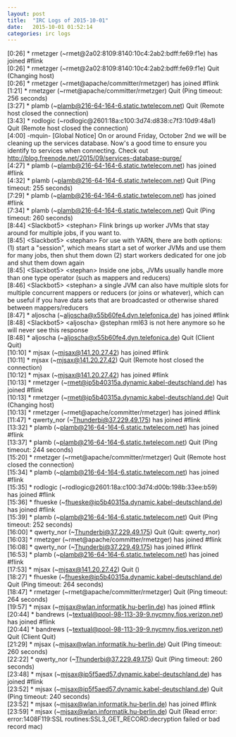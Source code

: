 ```yaml
---
layout: post
title:  "IRC Logs of 2015-10-01"
date:   2015-10-01 01:52:14
categories: irc logs
---
```

<span class="irc-date">[0:26]</span> <span class="irc-green">* rmetzger (~rmet@2a02:8109:8140:10c4:2ab2:bdff:fe69:f1e) has joined #flink</span><br />
<span class="irc-date">[0:26]</span> <span class="irc-navy">* rmetzger (~rmet@2a02:8109:8140:10c4:2ab2:bdff:fe69:f1e) Quit (Changing host)</span><br />
<span class="irc-date">[0:26]</span> <span class="irc-green">* rmetzger (~rmet@apache/committer/rmetzger) has joined #flink</span><br />
<span class="irc-date">[1:21]</span> <span class="irc-navy">* rmetzger (~rmet@apache/committer/rmetzger) Quit (Ping timeout: 256 seconds)</span><br />
<span class="irc-date">[3:27]</span> <span class="irc-navy">* plamb (~plamb@216-64-164-6.static.twtelecom.net) Quit (Remote host closed the connection)</span><br />
<span class="irc-date">[3:43]</span> <span class="irc-navy">* rodlogic (~rodlogic@2601:18a:c100:3d74:d838:c7f3:10d9:48a1) Quit (Remote host closed the connection)</span><br />
<span class="irc-date">[4:00]</span> <span class="irc-brown">-mquin- [Global Notice] On or around Friday, October 2nd we will be cleaning up the services database. Now's a good time to ensure you identify to services when connecting. Check out <a href="http://blog.freenode.net/2015/09/services-database-purge/">http://blog.freenode.net/2015/09/services-database-purge/</a></span><br />
<span class="irc-date">[4:27]</span> <span class="irc-green">* plamb (~plamb@216-64-164-6.static.twtelecom.net) has joined #flink</span><br />
<span class="irc-date">[4:32]</span> <span class="irc-navy">* plamb (~plamb@216-64-164-6.static.twtelecom.net) Quit (Ping timeout: 255 seconds)</span><br />
<span class="irc-date">[7:29]</span> <span class="irc-green">* plamb (~plamb@216-64-164-6.static.twtelecom.net) has joined #flink</span><br />
<span class="irc-date">[7:34]</span> <span class="irc-navy">* plamb (~plamb@216-64-164-6.static.twtelecom.net) Quit (Ping timeout: 260 seconds)</span><br />
<span class="irc-date">[8:44]</span> <span class="irc-black">&lt;Slackbot5&gt; &lt;stephan&gt; Flink brings up worker JVMs that stay around for multiple jobs, if you want to.</span><br />
<span class="irc-date">[8:45]</span> <span class="irc-black">&lt;Slackbot5&gt; &lt;stephan&gt; For use with YARN, there are both options: (1) start a "session", which means start a set of worker JVMs and use them for many jobs, then shut them down (2) start workers dedicated for one job and shut them down again</span><br />
<span class="irc-date">[8:45]</span> <span class="irc-black">&lt;Slackbot5&gt; &lt;stephan&gt; Inside one jobs, JVMs usually handle more than one type operator (such as mappers and reducers)</span><br />
<span class="irc-date">[8:46]</span> <span class="irc-black">&lt;Slackbot5&gt; &lt;stephan&gt; a single JVM can also have multiple slots for multiple concurrent mappers or reducers (or joins or whatever), which can be useful if you have data sets that are broadcasted or otherwise shared between mappers/reducers</span><br />
<span class="irc-date">[8:47]</span> <span class="irc-green">* aljoscha (~aljoscha@x55b60fe4.dyn.telefonica.de) has joined #flink</span><br />
<span class="irc-date">[8:48]</span> <span class="irc-black">&lt;Slackbot5&gt; &lt;aljoscha&gt; @stephan rml63 is not here anymore so he will never see this response</span><br />
<span class="irc-date">[8:48]</span> <span class="irc-navy">* aljoscha (~aljoscha@x55b60fe4.dyn.telefonica.de) Quit (Client Quit)</span><br />
<span class="irc-date">[10:10]</span> <span class="irc-green">* mjsax (~mjsax@141.20.27.42) has joined #flink</span><br />
<span class="irc-date">[10:11]</span> <span class="irc-navy">* mjsax (~mjsax@141.20.27.42) Quit (Remote host closed the connection)</span><br />
<span class="irc-date">[10:12]</span> <span class="irc-green">* mjsax (~mjsax@141.20.27.42) has joined #flink</span><br />
<span class="irc-date">[10:13]</span> <span class="irc-green">* rmetzger (~rmet@ip5b40315a.dynamic.kabel-deutschland.de) has joined #flink</span><br />
<span class="irc-date">[10:13]</span> <span class="irc-navy">* rmetzger (~rmet@ip5b40315a.dynamic.kabel-deutschland.de) Quit (Changing host)</span><br />
<span class="irc-date">[10:13]</span> <span class="irc-green">* rmetzger (~rmet@apache/committer/rmetzger) has joined #flink</span><br />
<span class="irc-date">[11:47]</span> <span class="irc-green">* qwerty_nor (~Thunderbi@37.229.49.175) has joined #flink</span><br />
<span class="irc-date">[13:32]</span> <span class="irc-green">* plamb (~plamb@216-64-164-6.static.twtelecom.net) has joined #flink</span><br />
<span class="irc-date">[13:37]</span> <span class="irc-navy">* plamb (~plamb@216-64-164-6.static.twtelecom.net) Quit (Ping timeout: 244 seconds)</span><br />
<span class="irc-date">[15:20]</span> <span class="irc-navy">* rmetzger (~rmet@apache/committer/rmetzger) Quit (Remote host closed the connection)</span><br />
<span class="irc-date">[15:34]</span> <span class="irc-green">* plamb (~plamb@216-64-164-6.static.twtelecom.net) has joined #flink</span><br />
<span class="irc-date">[15:35]</span> <span class="irc-green">* rodlogic (~rodlogic@2601:18a:c100:3d74:d00b:198b:33ee:b59) has joined #flink</span><br />
<span class="irc-date">[15:36]</span> <span class="irc-green">* fhueske (~fhueske@ip5b40315a.dynamic.kabel-deutschland.de) has joined #flink</span><br />
<span class="irc-date">[15:39]</span> <span class="irc-navy">* plamb (~plamb@216-64-164-6.static.twtelecom.net) Quit (Ping timeout: 252 seconds)</span><br />
<span class="irc-date">[16:00]</span> <span class="irc-navy">* qwerty_nor (~Thunderbi@37.229.49.175) Quit (Quit: qwerty_nor)</span><br />
<span class="irc-date">[16:03]</span> <span class="irc-green">* rmetzger (~rmet@apache/committer/rmetzger) has joined #flink</span><br />
<span class="irc-date">[16:08]</span> <span class="irc-green">* qwerty_nor (~Thunderbi@37.229.49.175) has joined #flink</span><br />
<span class="irc-date">[16:53]</span> <span class="irc-green">* plamb (~plamb@216-64-164-6.static.twtelecom.net) has joined #flink</span><br />
<span class="irc-date">[17:53]</span> <span class="irc-navy">* mjsax (~mjsax@141.20.27.42) Quit ()</span><br />
<span class="irc-date">[18:27]</span> <span class="irc-navy">* fhueske (~fhueske@ip5b40315a.dynamic.kabel-deutschland.de) Quit (Ping timeout: 264 seconds)</span><br />
<span class="irc-date">[18:47]</span> <span class="irc-navy">* rmetzger (~rmet@apache/committer/rmetzger) Quit (Ping timeout: 264 seconds)</span><br />
<span class="irc-date">[19:57]</span> <span class="irc-green">* mjsax (~mjsax@wlan.informatik.hu-berlin.de) has joined #flink</span><br />
<span class="irc-date">[20:44]</span> <span class="irc-green">* bandrews (~textual@pool-98-113-39-9.nycmny.fios.verizon.net) has joined #flink</span><br />
<span class="irc-date">[20:44]</span> <span class="irc-navy">* bandrews (~textual@pool-98-113-39-9.nycmny.fios.verizon.net) Quit (Client Quit)</span><br />
<span class="irc-date">[21:29]</span> <span class="irc-navy">* mjsax (~mjsax@wlan.informatik.hu-berlin.de) Quit (Ping timeout: 260 seconds)</span><br />
<span class="irc-date">[22:22]</span> <span class="irc-navy">* qwerty_nor (~Thunderbi@37.229.49.175) Quit (Ping timeout: 260 seconds)</span><br />
<span class="irc-date">[23:48]</span> <span class="irc-green">* mjsax (~mjsax@ip5f5aed57.dynamic.kabel-deutschland.de) has joined #flink</span><br />
<span class="irc-date">[23:52]</span> <span class="irc-navy">* mjsax (~mjsax@ip5f5aed57.dynamic.kabel-deutschland.de) Quit (Ping timeout: 240 seconds)</span><br />
<span class="irc-date">[23:52]</span> <span class="irc-green">* mjsax (~mjsax@wlan.informatik.hu-berlin.de) has joined #flink</span><br />
<span class="irc-date">[23:59]</span> <span class="irc-navy">* mjsax (~mjsax@wlan.informatik.hu-berlin.de) Quit (Read error: error:1408F119:SSL routines:SSL3_GET_RECORD:decryption failed or bad record mac)</span><br />
